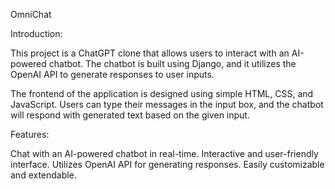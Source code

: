 OmniChat

Introduction:

This project is a ChatGPT clone that allows users to interact with an AI-powered chatbot. The chatbot is built using Django, and it utilizes the OpenAI API to generate responses to user inputs.

The frontend of the application is designed using simple HTML, CSS, and JavaScript. Users can type their messages in the input box, and the chatbot will respond with generated text based on the given input.

Features:

Chat with an AI-powered chatbot in real-time.
Interactive and user-friendly interface.
Utilizes OpenAI API for generating responses.
Easily customizable and extendable.


